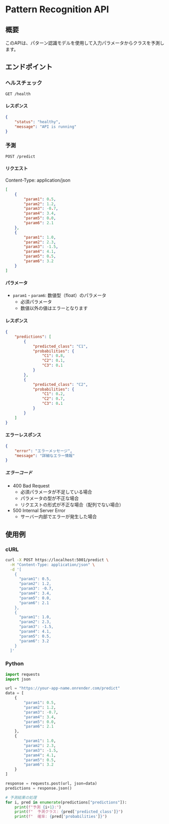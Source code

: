 # Pattern Recognition API

## 概要
このAPIは、パターン認識モデルを使用して入力パラメータからクラスを予測します。

## エンドポイント

### ヘルスチェック
```
GET /health
```

#### レスポンス
```json
{
    "status": "healthy",
    "message": "API is running"
}
```

### 予測
```
POST /predict
```

#### リクエスト
Content-Type: application/json

```json
[
    {
        "param1": 0.5,
        "param2": 1.2,
        "param3": -0.7,
        "param4": 3.4,
        "param5": 0.0,
        "param6": 2.1
    },
    {
        "param1": 1.0,
        "param2": 2.3,
        "param3": -1.5,
        "param4": 4.1,
        "param5": 0.5,
        "param6": 3.2
    }
]
```

#### パラメータ
- `param1` - `param6`: 数値型（float）のパラメータ
  - 必須パラメータ
  - 数値以外の値はエラーとなります

#### レスポンス
```json
{
    "predictions": [
        {
            "predicted_class": "C1",
            "probabilities": {
                "C1": 0.8,
                "C2": 0.1,
                "C3": 0.1
            }
        },
        {
            "predicted_class": "C2",
            "probabilities": {
                "C1": 0.2,
                "C2": 0.7,
                "C3": 0.1
            }
        }
    ]
}
```

#### エラーレスポンス
```json
{
    "error": "エラーメッセージ",
    "message": "詳細なエラー情報"
}
```

##### エラーコード
- 400 Bad Request
  - 必須パラメータが不足している場合
  - パラメータの型が不正な場合
  - リクエストの形式が不正な場合（配列でない場合）
- 500 Internal Server Error
  - サーバー内部でエラーが発生した場合

## 使用例

### cURL
```bash
curl -X POST https://localhost:5001/predict \
  -H "Content-Type: application/json" \
  -d '[
    {
      "param1": 0.5,
      "param2": 1.2,
      "param3": -0.7,
      "param4": 3.4,
      "param5": 0.0,
      "param6": 2.1
    },
    {
      "param1": 1.0,
      "param2": 2.3,
      "param3": -1.5,
      "param4": 4.1,
      "param5": 0.5,
      "param6": 3.2
    }
  ]'
```

### Python
```python
import requests
import json

url = "https://your-app-name.onrender.com/predict"
data = [
    {
        "param1": 0.5,
        "param2": 1.2,
        "param3": -0.7,
        "param4": 3.4,
        "param5": 0.0,
        "param6": 2.1
    },
    {
        "param1": 1.0,
        "param2": 2.3,
        "param3": -1.5,
        "param4": 4.1,
        "param5": 0.5,
        "param6": 3.2
    }
]

response = requests.post(url, json=data)
predictions = response.json()

# 予測結果の処理
for i, pred in enumerate(predictions["predictions"]):
    print(f"予測 {i+1}:")
    print(f"  予測クラス: {pred['predicted_class']}")
    print(f"  確率: {pred['probabilities']}")
```
